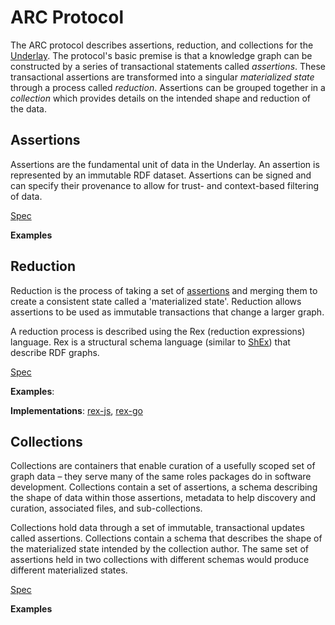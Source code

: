 # ARC Protocol

The ARC protocol describes assertions, reduction, and collections for the [Underlay](https://www.underlay.org). The protocol's basic premise is that a knowledge graph can be constructed by a series of transactional statements called *assertions*. These transactional assertions are transformed into a singular *materialized state* through a process called *reduction*. Assertions can be grouped together in a *collection* which provides details on the intended shape and reduction of the data.

## Assertions
Assertions are the fundamental unit of data in the Underlay. An assertion is represented by an immutable RDF dataset. Assertions can be signed and can specify their provenance to allow for trust- and context-based filtering of data.

[Spec](assertions.md)

**Examples**


## Reduction
Reduction is the process of taking a set of [assertions](assertions.md) and merging them to create a consistent state called a 'materialized state'. Reduction allows assertions to be used as immutable transactions that change a larger graph.

A reduction process is described using the Rex (reduction expressions) language. Rex is a structural schema language (similar to [ShEx](https://shex.io)) that describe RDF graphs. 

[Spec](reduction.md)

**Examples**: 

**Implementations**: [rex-js](), [rex-go]()

## Collections
Collections are containers that enable curation of a usefully scoped set of graph data – they serve many of the same roles packages do in software development. Collections contain a set of assertions, a schema describing the shape of data within those assertions, metadata to help discovery and curation, associated files, and sub-collections.

Collections hold data through a set of immutable, transactional updates called assertions. Collections contain a schema that describes the shape of the materialized state intended by the collection author. The same set of assertions held in two collections with different schemas would produce different materialized states.

[Spec](collections.md)

**Examples**